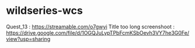 # wildseries-wcs
Quest_13 : https://streamable.com/o7gwyi
Title too long screenshoot : https://drive.google.com/file/d/1OGQJuLypTPbFcmKSbOevh3VY7he3G0Fe/view?usp=sharing
